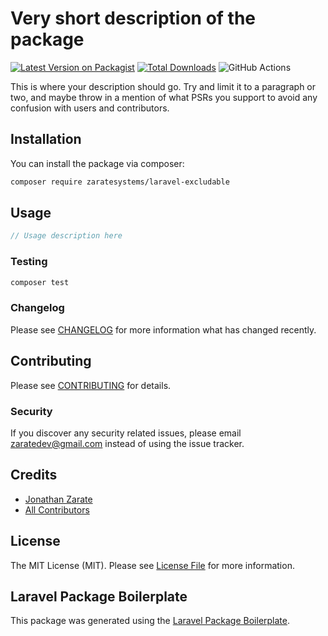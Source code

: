 # Very short description of the package

[![Latest Version on Packagist](https://img.shields.io/packagist/v/zaratesystems/laravel-excludable.svg?style=flat-square)](https://packagist.org/packages/zaratesystems/laravel-excludable)
[![Total Downloads](https://img.shields.io/packagist/dt/zaratesystems/laravel-excludable.svg?style=flat-square)](https://packagist.org/packages/zaratesystems/laravel-excludable)
![GitHub Actions](https://github.com/zaratesystems/laravel-excludable/actions/workflows/main.yml/badge.svg)

This is where your description should go. Try and limit it to a paragraph or two, and maybe throw in a mention of what PSRs you support to avoid any confusion with users and contributors.

## Installation

You can install the package via composer:

```bash
composer require zaratesystems/laravel-excludable
```

## Usage

```php
// Usage description here
```

### Testing

```bash
composer test
```

### Changelog

Please see [CHANGELOG](CHANGELOG.md) for more information what has changed recently.

## Contributing

Please see [CONTRIBUTING](CONTRIBUTING.md) for details.

### Security

If you discover any security related issues, please email zaratedev@gmail.com instead of using the issue tracker.

## Credits

-   [Jonathan Zarate](https://github.com/zaratesystems)
-   [All Contributors](../../contributors)

## License

The MIT License (MIT). Please see [License File](LICENSE.md) for more information.

## Laravel Package Boilerplate

This package was generated using the [Laravel Package Boilerplate](https://laravelpackageboilerplate.com).
